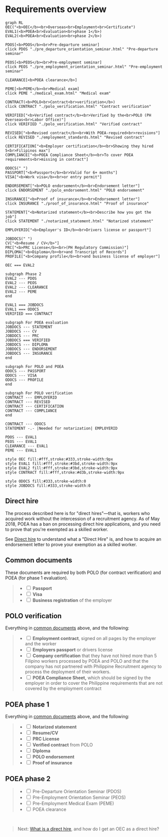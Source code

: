 # Requirements overview

```mermaid
graph RL
OEC("<b>OEC</b><br>Overseas<br>Employment<br>Certificate")
EVAL1(<b>POEA<br>Evaluation<br>phase 1</b>)
EVAL2(<b>POEA<br>Evaluation<br>phase 2</b>)

PDOS[<b>PDOS</b><br>Pre-departure seminar]
click PDOS "./pre_departure_orientation_seminar.html" "Pre-departure seminar"

PEOS[<b>PEOS</b><br>Pre-employment seminar]
click PEOS "./pre_employment_orientation_seminar.html" "Pre-employment seminar"

CLEARANCE[<b>POEA clearance</b>]

PEME[<b>PEME</b><br>Medical exam]
click PEME "./medical_exam.html" "Medical exam"

CONTRACT(<b>POLO<br>Contract<br>verification</b>)
click CONTRACT "./polo_verification.html" "Contract verification"

VERIFIED["<b>Verified contract</b><br>Verified by the<br>POLO (PH Overseas<br>Labor Office)"]
click VERIFIED "./polo_verification.html" "Verified contract"

REVISED["<b>Revised contract</b><br>With POEA-required<br>revisions"]
click REVISED "./employment_standards.html" "Revised contract"

CERTIFICATION["<b>Employer certification</b><br>Showing they hired 5<br>Filipinos max"]
COMPLIANCE["<b>POEA Compliance Sheet</b><br>To cover POEA requirements<br>missing in contract"]

ODOCS(" ")
PASSPORT["<b>Passport</b><br>Valid for 6+ months"]
VISA["<b>Work visa</b><br>or entry permit"]

ENDORSEMENT["<b>POLO endorsement</b><br>Endorsement letter"]
click ENDORSEMENT "./polo_endorsement.html" "POLO endorsement"

INSURANCE["<b>Proof of insurance</b><br>Endorsement letter"]
click INSURANCE "./proof_of_insurance.html" "Proof of insurance"

STATEMENT["<b>Notarized statement</b><br>Describe how you got the job"]
click STATEMENT "./notarized_statement.html" "Notarized statement"

EMPLOYERID["<b>Employer's ID</b><br>Drivers license or passport"]

JOBDOCS(" ")
CV["<b>Resume / CV</b>"]
PRC["<b>PRC License</b><br>(PH Regulatory Commission)"]
DIPLOMA["<b>Diploma</b><br>and Transcript of Records"]
PROFILE["<b>Company profile</b><br>and business license of employer"]

OEC === EVAL2

subgraph Phase 2
EVAL2 --- PDOS
EVAL2 --- PEOS
EVAL2 --- CLEARANCE
EVAL2 --- PEME
end

EVAL1 === JOBDOCS
EVAL1 === ODOCS
VERIFIED === CONTRACT

subgraph For POEA evaluation
JOBDOCS --- STATEMENT
JOBDOCS --- CV
JOBDOCS --- PRC
JOBDOCS === VERIFIED
JOBDOCS --- DIPLOMA
JOBDOCS --- ENDORSEMENT
JOBDOCS --- INSURANCE
end

subgraph For POLO and POEA
ODOCS --- PASSPORT
ODOCS --- VISA
ODOCS --- PROFILE
end

subgraph For POLO verification
CONTRACT --- EMPLOYERID
CONTRACT --- REVISED
CONTRACT --- CERTIFICATION
CONTRACT --- COMPLIANCE
end

CONTRACT --- ODOCS
STATEMENT -.- |Needed for notarization| EMPLOYERID

PDOS --- EVAL1
PEOS --- EVAL1
CLEARANCE --- EVAL1
PEME --- EVAL1

style OEC fill:#fff,stroke:#333,stroke-width:9px
style EVAL1 fill:#fff,stroke:#3bd,stroke-width:9px
style EVAL2 fill:#fff,stroke:#3bd,stroke-width:9px
style CONTRACT fill:#fff,stroke:#d3b,stroke-width:9px

style ODOCS fill:#333,stroke-width:0
style JOBDOCS fill:#333,stroke-width:0
```

## Direct hire

The process described here is for "direct hires"&mdash;that is, workers who acquired work without the intercession of a recruitment agency. As of May 2018, POEA has a ban on processing direct hire applications, and you need to prove that you're exempted as a skilled worker.

See [Direct hire](./direct_hire.md) to understand what a "Direct Hire" is, and how to acquire an endorsement letter to prove your exemption as a skilled worker.

## Common documents

These documents are required by both POLO (for contract verification) and POEA (for phase 1 evaluation).

> * <input type='checkbox'> **Passport**
> * <input type='checkbox'> **Visa**
> * <input type='checkbox'> **Business registration** of the employer

## POLO verification

Everything in [common documents](#common-documents) above, and the following:

> * <input type='checkbox'> **Employment contract**, signed on all pages by the employer and the worker
> * <input type='checkbox'> **Employers passport** or drivers license
> * <input type='checkbox'> **Company certification** that they have not hired more than 5 Filipino workers processed by POEA and POLO and that the company has not partnered with Philippine Recruitment agency to process the deployment of their workers.
> * <input type='checkbox'> **POEA Compliance Sheet,** which should be signed by the employer in order to cover the Philippine requirements that are not covered by the employment contract

## POEA phase 1

Everything in [common documents](#common-documents) above, and the following:

> * <input type='checkbox'> **Notarized statement**
> * <input type='checkbox'> **Resume/CV**
> * <input type='checkbox'> **PRC License**
> * <input type='checkbox'> **Verified contract** from POLO
> * <input type='checkbox'> **Diploma**
> * <input type='checkbox'> **POLO endorsement**
> * <input type='checkbox'> **Proof of insurance**

## POEA phase 2

> * <input type='checkbox'> Pre-Departure Orientation Seminar (PDOS)
> * <input type='checkbox'> Pre-Employment Orientation Seminar (PEOS)
> * <input type='checkbox'> Pre-Employment Medical Exam (PEME)
> * <input type='checkbox'> POEA clearance

<br>

> Next: [What is a direct hire](./docs/direct_hire.md), and how do I get an OEC as a direct hire?
